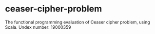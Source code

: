 # ceaser-cipher-problem
The functional programming evaluation of Ceaser cipher problem, using Scala. 
Undex number: 19000359
